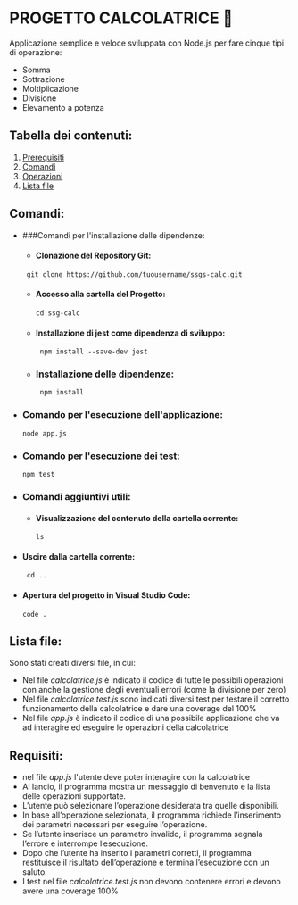 # PROGETTO CALCOLATRICE 🔢
Applicazione semplice e veloce sviluppata con Node.js per fare cinque tipi di operazione: 
  - Somma
  - Sottrazione
  - Moltiplicazione
  - Divisione
  - Elevamento a potenza 

## Tabella dei contenuti: 
  1. [Prerequisiti](#Prerequisiti)
  2. [Comandi](#Comandi-Jest)
  3. [Operazioni](#Operazioni)
  4. [Lista file](#Lista-file)
     
## Comandi: 

- ###Comandi per l'installazione delle dipendenze: 

  * #### Clonazione del Repository Git:
   ```
    git clone https://github.com/tuousername/ssgs-calc.git
   ```  
  * #### Accesso alla cartella del Progetto:
    ```
    cd ssg-calc
    ```
     
  * #### Installazione di jest come dipendenza di sviluppo:
    ```
     npm install --save-dev jest
    ```

  * ### Installazione delle dipendenze: 
    ```
     npm install
    ```
- ### Comando per l'esecuzione dell'applicazione: 
    ```
    node app.js
    ```

- ### Comando per l'esecuzione dei test:
    ```
    npm test
    ```

- ### Comandi aggiuntivi utili:

  * #### Visualizzazione del contenuto della cartella corrente:
    ```
    ls
    ```
  
 * #### Uscire dalla cartella corrente:
    ```
     cd ..
    ``` 
  * #### Apertura del progetto in Visual Studio Code:
    ```
    code .
    ```

## Lista file: 
Sono stati creati diversi file, in cui:
  - Nel file *calcolatrice.js* è indicato il codice di tutte le possibili operazioni con anche la gestione degli eventuali errori (come la divisione per zero)
  - Nel file  *calcolatrice.test.js* sono indicati diversi test per testare il corretto funzionamento della calcolatrice e dare una coverage del 100%
  - Nel file *app.js* è indicato il codice di una possibile applicazione che va ad interagire ed eseguire le operazioni della calcolatrice

## Requisiti:   
  - nel file *app.js* l'utente deve poter interagire con la calcolatrice
  - Al lancio, il programma mostra un messaggio di benvenuto e la lista delle operazioni supportate.
  - L’utente può selezionare l’operazione desiderata tra quelle disponibili.
  - In base all’operazione selezionata, il programma richiede l’inserimento dei parametri necessari per eseguire l’operazione.
  - Se l’utente inserisce un parametro invalido, il programma segnala l’errore e interrompe l’esecuzione.
  - Dopo che l’utente ha inserito i parametri corretti, il programma restituisce il risultato dell’operazione e termina l’esecuzione con un saluto.
  - I test nel file *calcolatrice.test.js* non devono contenere errori e devono avere una coverage 100%
